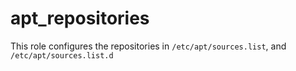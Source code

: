 # apt_repositories

This role configures the repositories in `/etc/apt/sources.list`, and `/etc/apt/sources.list.d`
